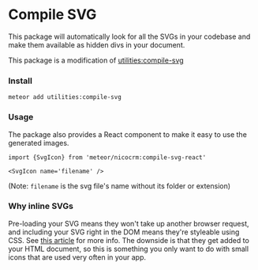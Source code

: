 # Compile SVG

This package will automatically look for all the SVGs in your codebase and make them available as hidden divs in your document.

This package is a modification of [utilities:compile-svg](https://github.com/meteor-utilities/compile-svg)

### Install

```
meteor add utilities:compile-svg
```

### Usage

The package also provides a React component to make it easy to use the generated images.

```
import {SvgIcon} from 'meteor/nicocrm:compile-svg-react'

<SvgIcon name='filename' />
```

(Note: `filename` is the svg file's name without its folder or extension)

### Why inline SVGs

Pre-loading your SVG means they won't take up another browser request, and including your SVG right in the DOM means they're styleable using CSS. See [this article](https://css-tricks.com/svg-symbol-good-choice-icons/) for more info.
The downside is that they get added to your HTML document, so this is something you only want to do with small icons that are used very often in your app.
